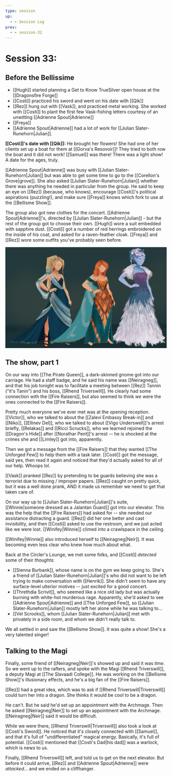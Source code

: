 ```yaml
---
type: session
up:
  - - Session Log
prev:
  - - session-32
---
```


# Session 33: 

## Before the Bellissime

* [[Hugh]] started planning a Get to Know TrueSilver open house at the [[Dragonsfire Forge]]
* [[Costi]] practiced his sword and went on his date with [[Qik]]
* [[Rez]] hung out with [[Vask]], and practiced metal working. She worked with [[Costi]] to plant the first few Vask-fishing letters courtesy of an unwitting [[Adrienne Spout|Adrienne]] 
* [[Freya]] 
* [[Adrienne Spout|Adrienne]] had a lot of work for [[Julian Slater-Runehorn|Julian]].

**[[Costi]]'s date with [[Qik]]:** He brought her flowers! She had one of her clients set up a boat for them at [[Gorva's Resovoir]]! They tried to both row the boat and it did not work! [[Samuel]] was there! There was a light show! A date for the ages, truly.

[[Adrienne Spout|Adrienne]] was busy with [[Julian Slater-Runehorn|Julian]] but was able to get some time to go to the [[Corellon's Grove|grove]]. She also asked [[Julian Slater-Runehorn|Julian]] whether there was anything he needed in particular from the group. He said to keep an eye on [[Rez]] (because, who knows), encourage [[Costi]]'s political aspirations (puzzling!), and make sure [[Freya]] knows which fork to use at the [[Bellisme Show]]. 

The group also got new clothes for the concert. [[Adrienne Spout|Adrienne]]'s, directed by [[Julian Slater-Runehorn|Julian]] - but the rest of the group got to choose their own. [[Hugh]] wore a suit embedded with sapphire dust. [[Costi]] got a number of red herrings embroidered on the inside of his coat, and asked for a raven-feather cloak. [[Freya]] and [[Rez]] wore some outfits you've probably seen before.

![](/assets/obsidian/Ladies%20Dressy.jpg)

## The show, part 1

On our way into [[The Pirate Queen]], a dark-skinned gnome got into our carriage. He had a staff badge, and he said his name was [[Neiragneg]], and that his job tonight was to facilitate a meeting between [[Rez]] Tannin ("it's Tanin") and his boss, [[Rhend Triverswill]]. He clearly had some connection with the [[Fire Raisers]], but also seemed to think *we* were the ones connected to the [[Fire Raisers]]. 

Pretty much everyone we've ever met was at the opening reception. [[Victor]], who we talked to about the [[Zalevi Embassy Break-in]] and [[Niko]], [[Ellinev Del]], who we talked to about [[Vigo Underswell]]'s arrest briefly, [[Relakas]] and [[Ricci Scrucks]], who we learned rejoined the [[Dragon's Hide]] after [[Norathar Pent]]'s arrest -- he is shocked at the crimes she and [[Limley]] got into, apparently. 

Then we got a message from the [[Fire Raisers]] that they wanted [[The Unforged Few]] to help them with a task later. [[Costi]] got the message, said yes, then read it again and noticed that they'd actually asked for all of our help. Whoops lol.

[[Vask]] pranked [[Rez]] by pretending to be guards believing she was a terrorist due to missing / improper papers. [[Rez]] caught on pretty quick, but it was a well done prank, AND it made us remember we need to get that taken care of. 

On our way up to [[Julian Slater-Runehorn|Julian]]'s suite, [[Winnie|someone dressed as a Jalantan Guard]] got into our elevator. This was the help that the [[Fire Raisers]] had asked for -- she needed our assistance distracting a guard. [[Rez]] did her one better and cast invisibility, and then [[Costi]] asked to use the restroom, and we just acted like we were lost. [[Winifey|Winnie]] climed into a crawlspace in the ceiling.

[[Winifey|Winnie]] also introduced herself to [[Neiragneg|Neir]]. It was becoming even less clear who knew how much about what.

Back at the Circler's Lounge, we met some folks, and [[Costi]] *detected* some of their *thoughts*:
* [[Sienna Burbank]], whose name is on the gym we keep going to. She's a friend of [[Julian Slater-Runehorn|Julian]]'s who did not want to be left trying to make conversation with [[Henrik]]. She didn't seem to have any surface-level ulterior motives -- just excited for a good concert.
* [[Threthdia Scrivit]], who seemed like a nice old lady but was actually burning with white-hot murderous rage. Apparently, she'd asked to see [[Adrienne Spout|Adrienne]] and [[The Unforged Few]], so [[Julian Slater-Runehorn|Julian]] mostly left her alone while he was talking to...
* [[Vel Scrooks]], whom [[Julian Slater-Runehorn|Julian]] met with privately in a side room, and whom we didn't really talk to.

We all settled in and saw the [[Bellisme Show]]. It was quite a show! She's a very talented singer!

## Talking to the Magi

Finally, some friend of [[Neiragneg|Neir]]'s showed up and said it was *time*. So we went up to the rafters, and spoke with the Magi [[Rhend Triverswill]], a deputy Magi at [[The Slavaadi College]]. He was working on the [[Bellisme Show]]'s illusionary effects, and he's a big fan of the [[Fire Raisers]]. 

[[Rez]] had a great idea, which was to ask if [[Rhend Triverswill|Triverswill]] could turn her into a dragon. She thinks it would be cool to be a dragon.

He can't. But he said he'd set up an appointment with the Archmage. Then he asked [[Neiragneg|Neir]] to set up an appointment with the Archmage. [[Neiragneg|Neir]] said it would be difficult. 

While we were there, [[Rhend Triverswill|Triverswill]] also took a look at [[Costi's Sword]]. He noticed that it's closely connected with [[Samuel]], and that it's full of "undifferentiated" magical energy. Basically, it's full of potential. [[Costi]] mentioned that [[Costi's Dad|his dad]] was a warlock, which is news to us.

Finally, [[Rhend Triverswill]] left, and told us to get on the next elevator. But before it could arrive, [[Rez]] and [[Adrienne Spout|Adrienne]] were *attacked*... and we ended on a cliffhanger.

